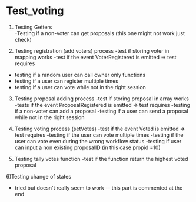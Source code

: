 # Test_voting

1) Testing Getters  
 -Testing if a non-voter can get proposals (this one might not work just check)

2) Testing registration (add voters) process
 -test if storing voter in mapping works 
 -test if the event VoterRegistered is emitted
 => test requires
 - testing if a random user can call owner only functions
 - testing if a user can register multiple times
 - testing if a user can vote while not in the right session

3) Testing proposal adding process
 -test if storing proposal in array works 
 -tests if the event ProposalRegistered is emitted
 => test requires
 -testing if a non-voter can add a proposal
 -testing if a user can send a proposal while not in the right session

4) Testing voting process (setVotes)
 -test if the event Voted is emitted
 => test requires
 -testing if the user can vote multiple times
 -testing if the user can vote even during the wrong workflow status
 -testing if user can input a non existing proposalID (in this case propid =10)

5) Testing tally votes function
-test if the  function return the highest voted proposal

6)Testing change of states 
- tried but doesn't really seem to work -- this part is commented at the end 